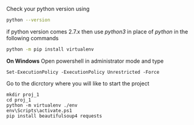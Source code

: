 Check your python version using

```sh
python --version
```

if python version comes 2.7.x then use *python3* in place of *python* in the following commands

```sh
python -m pip install virtualenv
```

__On Windows__ Open powershell in administrator mode and type
```pwsh
Set-ExecutionPolicy -ExecutionPolicy Unrestricted -Force
````

Go to the dicrctory where you will like to start the project

```
mkdir proj_1
cd proj_1
python -m virtualenv ./env
env\Scripts\activate.ps1
pip install beautifulsoup4 requests
```
